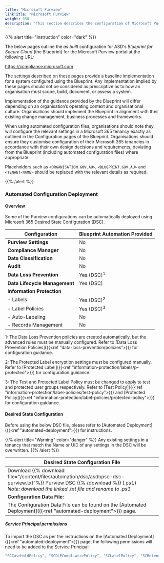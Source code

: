 ```yaml
---
title: "Microsoft Purview"
linkTitle: "Microsoft Purview"
weight: 050
description: "This section describes the configuration of Microsoft Purview associated with systems built according to the guidance provided by ASD's Blueprint for Secure Cloud."
---
```


{{% alert title="Instruction" color="dark" %}}

The below pages outline the *as built* configuration for ASD's *Blueprint for Secure Cloud* (the Blueprint) for the Microsoft Purview portal at the following URL:

<https://compliance.microsoft.com>

The settings described on these pages provide a baseline implementation for a system configured using the Blueprint. Any implementation implied by these pages should not be considered as prescriptive as to how an organisation must scope, build, document, or assess a system.

Implementation of the guidance provided by the Blueprint will differ depending on an organisation’s operating context and organisational culture. Organisations should implement the Blueprint in alignment with their existing change management, business processes and frameworks.

When using automated configuration files, organisations should note they will configure the relevant settings in a Microsoft 365 tenancy exactly as outlined in the Configuration pages of the Blueprint. Organisations should ensure they customise configuration of their Microsoft 365 tenancies in accordance with their own design decisions and requirements, deviating from the Blueprint (including automated configuration files) where appropriate.

Placeholders such as `<ORGANISATION.GOV.AU>`, `<BLUEPRINT.GOV.AU>` and `<TENANT-NAME>` should be replaced with the relevant details as required.

{{% /alert %}}

### Automated Configuration Deployment

#### Overview

Some of the Purview configurations can be automatically deployed using Microsoft 365 Desired State Configuration (DSC).

| Configuration                 | Blueprint Automation Provided |
| ----------------------------- | ----------------------------- |
| **Purview Settings**          | No                            |
| **Compliance Manager**        | No                            |
| **Data Classification**       | No                            |
| **Audit**                     | No                            |
| **Data Loss Prevention**      | Yes (DSC)<sup>1</sup>         |
| **Data Lifecycle Management** | Yes (DSC)                     |
| **Information Protection**    |                               |
| - Labels                      | Yes (DSC)<sup>2</sup>         |
| - Label Policies              | Yes (DSC)<sup>3</sup>         |
| - Auto-Labeling               | No                            |
| - Records Management          | No                            |

1: The Data Loss Prevention policies are created automatically, but the advanced rules must be manually configured. Refer to [Data Loss Prevention Policies]({{<ref "data-loss-prevention/policies">}}) for configuration guidance.

2: The Protected Label encryption settings must be configured manually. Refer to [Protected Label]({{<ref "information-protection/labels/p-protected">}}) for configuration guidance.

3: The Test and Protected Label Policy must be changed to apply to test and protected user groups respectively. Refer to [Test Policy]({{<ref "information-protection/label-policies/test-policy">}}) and [Protected Policy]({{<ref "information-protection/label-policies/protected-policy">}}) for configuration guidance.

#### Desired State Configuration

Before using the below DSC file, please refer to [Automated Deployment]({{<ref "automated-deployment">}}) for instructions.

{{% alert title="Warning" color="danger" %}}
Any existing settings in a tenancy that match the Name or UID of any settings in the DSC will be overwritten.
{{% /alert %}}

| Desired State Configuration File                                                                                                                                                         |
| ---------------------------------------------------------------------------------------------------------------------------------------------------------------------------------------- |
| Download {{% download file="/content/files/automation/dsc/asdbpsc-dsc-purview.txt"%}} Purview DSC {{% /download %}} (.ps1)<br>*Note: download the linked .txt file and rename to .ps1* |
| **Configuration Data File:**                                                                                                                                                             |
| The Configuration Data File can be found on the [Automated Deployment]({{<ref "automated-deployment">}}) page.                                                                           |

##### Service Principal permissions

To import the DSC as per the instructions on the [Automated Deployment]({{<ref "automated-deployment">}}) page, the following permissions will need to be added to the Service Principal:

```powershell
"SCCaseHoldPolicy", "SCDLPCompliancePolicy", "SCLabelPolicy", "SCRetentionCompliancePolicy", "SCRetentionComplianceRule", "SCSensitivityLabel"
```
